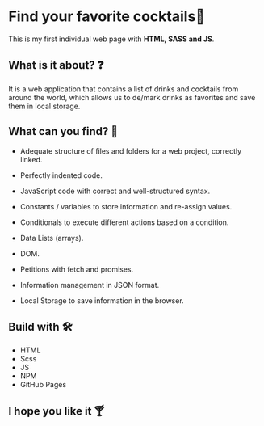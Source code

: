 # Find your favorite cocktails🍹 

This is my first individual web page with **HTML, SASS and JS**.

## What is it about? ❓

It is a web application that contains a list of drinks and cocktails from around the world, which allows us to de/mark drinks as favorites and save them in local storage.

## What can you find? 🔎

- Adequate structure of files and folders for a web project, correctly linked.

- Perfectly indented code.

- JavaScript code with correct and well-structured syntax.

- Constants / variables to store information and re-assign values.

- Conditionals to execute different actions based on a condition.

- Data Lists (arrays).

- DOM.

- Petitions with fetch and promises.

- Information management in JSON format.

- Local Storage to save information in the browser.

## Build with 🛠️

- HTML
- Scss
- JS
- NPM
- GitHub Pages

## I hope you like it 🍸
